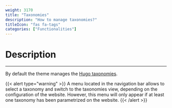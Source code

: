 ```yaml
---
weight: 3170
title: "Taxonomies"
description: "How to manage taxonomies?"
titleIcon: "fas fa-tags"
categories: ["Functionalities"]
---
```


# Description
---

By default the theme manages the [Hugo taxonomies](https://gohugo.io/content-management/multilingual/#readout).

{{< alert type="warning" >}}
A menu located in the navigation bar allows to select a taxonomy and switch to the taxonomies view, depending on the configuration of the website. However, this menu will only appear if at least one taxonomy has been parametrized on the website.
{{< /alert >}}
